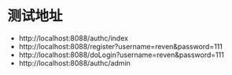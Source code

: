 # 测试地址
* http://localhost:8088/authc/index
* http://localhost:8088/register?username=reven&password=111
* http://localhost:8088/doLogin?username=reven&password=111
* http://localhost:8088/authc/admin